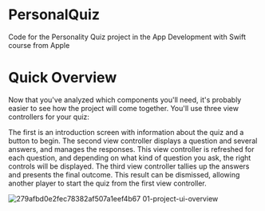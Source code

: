 # PersonalQuiz
Code for the Personality Quiz project in the App Development with Swift course from Apple

# Quick Overview
Now that you've analyzed which components you'll need, it's probably easier to see how the project will come together. You'll use three view controllers for your quiz:

The first is an introduction screen with information about the quiz and a button to begin.
The second view controller displays a question and several answers, and manages the responses. This view controller is refreshed for each question, and depending on what kind of question you ask, the right controls will be displayed.
The third view controller tallies up the answers and presents the final outcome. This result can be dismissed, allowing another player to start the quiz from the first view controller.

![279afbd0e2fec78382af507a1eef4b67 01-project-ui-overview](https://user-images.githubusercontent.com/73246522/180800854-201c6f72-bb4d-4895-b6d2-8d541c4363ee.jpeg)
